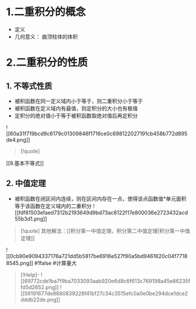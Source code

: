 # 1.二重积分的概念
- 定义
- 几何意义：
曲顶柱体的体积

# 2.二重积分的性质
## 1. 不等式性质
- 被积函数在同一定义域内小于等于，则二重积分小于等于
- 被积函数在定义域内有最值，则定积分的大小也有极值
- 定积分的绝对值小于等于被积函数取绝对值后再定积分

![[60a31f719bcd9c6179c01309846f1716ce0c698122027191cb458b772d895de4.png]]
>[!quote] 
>
[[9.基本不等式]]



## 2. 中值定理
- 被积函数在闭区间内连续，则在区间内存在一点，使得该点函数值\*单元面积等于该函数在定义域内的二重积分
![[fdf81503efaed7312b2193649d9bd73ac8122f17e800036e2723432acd55b3d1.png]]
>[!quote] 
>其他解法：[[积分第一中值定理，积分第二中值定理|积分第一中值定理]]

![[0cb90e9094337176a721dd5b5817be6916e527f90a5bd9461620c04f77188545.png]]
#1false #计算量大 
>[!Help]-
>![[69772cde1ba7f9ba7033093aab920e6d8c6f613c769198a45e86235ffd5d2652.png]]
>![[59191677de8880839228f41bf27c34c3515efc0a0e0be294dce1dce2dddb22de.png]]

